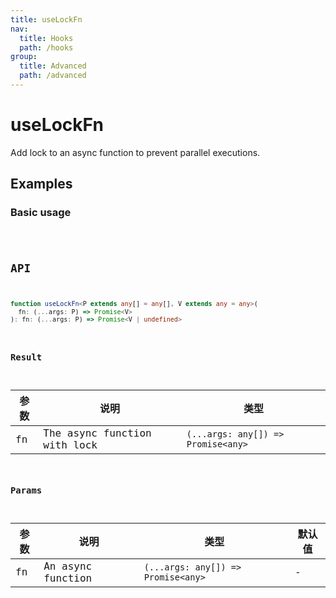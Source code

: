 ```yaml
---
title: useLockFn
nav:
  title: Hooks
  path: /hooks
group:
  title: Advanced
  path: /advanced
---
```


# useLockFn

<Tag lang="en-US" tags="ssr&crossPlatform"></Tag>

Add lock to an async function to prevent parallel executions.

## Examples

### Basic usage

<code src="./demo/demo1.tsx" />

## API

```typescript
function useLockFn<P extends any[] = any[], V extends any = any>(
  fn: (...args: P) => Promise<V>
): fn: (...args: P) => Promise<V | undefined>
```

### Result

| 参数 | 说明                         | 类型                               |
|------|------------------------------|------------------------------------|
| fn   | The async function with lock | `(...args: any[]) => Promise<any>` |

### Params

| 参数 | 说明              | 类型                               | 默认值 |
|------|-------------------|------------------------------------|--------|
| fn   | An async function | `(...args: any[]) => Promise<any>` | -      |

